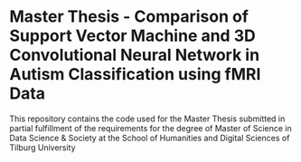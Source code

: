 # Master Thesis - Comparison of Support Vector Machine and 3D Convolutional Neural Network in Autism Classification using fMRI Data
This repository contains the code used for the Master Thesis submitted in partial fulfillment of the requirements for the degree of
Master of Science in Data Science & Society at the School of Humanities and Digital Sciences of Tilburg University
